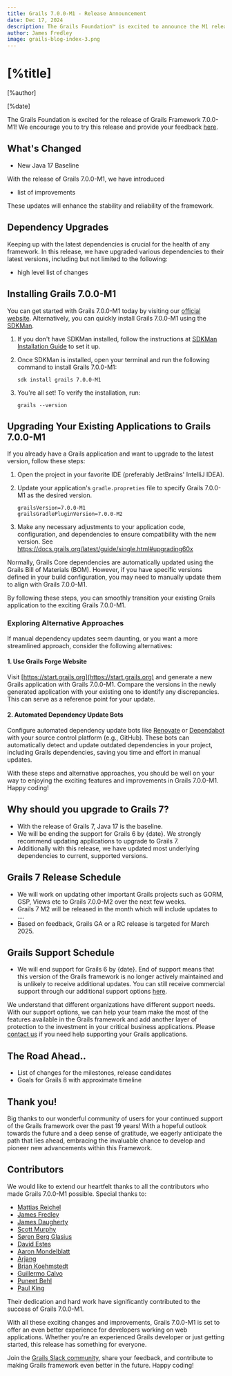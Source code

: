 ```yaml
---
title: Grails 7.0.0-M1 - Release Announcement
date: Dec 17, 2024
description: The Grails Foundation™ is excited to announce the M1 release of Grails framework 7!
author: James Fredley
image: grails-blog-index-3.png
---
```


# [%title]

[%author]

[%date]

The Grails Foundation is excited for the release of Grails Framework 7.0.0-M1! We encourage you to try this release and provide your feedback [here](https://github.com/grails/grails-core/issues).

## What's Changed

- New Java 17 Baseline

With the release of Grails 7.0.0-M1, we have introduced

* list of improvements

These updates will enhance the stability and reliability of the framework.

## Dependency Upgrades

Keeping up with the latest dependencies is crucial for the health of any framework. In this release, we have upgraded various dependencies to their latest versions, including but not limited to the following:

- high level list of changes


## Installing Grails 7.0.0-M1

You can get started with Grails 7.0.0-M1 today by visiting our [official website](https://start.grails.org/). Alternatively, you can quickly install Grails 7.0.0-M1 using the [SDKMan](https://sdkman.io/).

1. If you don't have SDKMan installed, follow the instructions at [SDKMan Installation Guide](https://sdkman.io/install/) to set it up.

2. Once SDKMan is installed, open your terminal and run the following command to install Grails 7.0.0-M1:

    ````shell
    sdk install grails 7.0.0-M1
    ````

3. You're all set! To verify the installation, run:

    ````shell
    grails --version
    ````

## Upgrading Your Existing Applications to Grails 7.0.0-M1

If you already have a Grails application and want to upgrade to the latest version, follow these steps:

1. Open the project in your favorite IDE (preferably JetBrains' IntelliJ IDEA).
2. Update your application's `gradle.propreties` file to specify Grails 7.0.0-M1 as the desired version.

    ````properties
    grailsVersion=7.0.0-M1
    grailsGradlePluginVersion=7.0.0-M2
    ````

3. Make any necessary adjustments to your application code, configuration, and dependencies to ensure compatibility with the new version.  See https://docs.grails.org/latest/guide/single.html#upgrading60x

Normally, Grails Core dependencies are automatically updated using the Grails Bill of Materials (BOM). However, if you have specific versions defined in your build configuration, you may need to manually update them to align with Grails 7.0.0-M1.

By following these steps, you can smoothly transition your existing Grails application to the exciting Grails 7.0.0-M1.

### Exploring Alternative Approaches

If manual dependency updates seem daunting, or you want a more streamlined approach, consider the following alternatives:

#### 1. Use Grails Forge Website

Visit [https://start.grails.org](https://start.grails.org) and generate a new Grails application with Grails 7.0.0-M1. Compare the versions in the newly generated application with your existing one to identify any discrepancies. This can serve as a reference point for your update.

#### 2. Automated Dependency Update Bots

Configure automated dependency update bots like [Renovate](https://docs.renovatebot.com/) or [Dependabot](https://dependabot.com/) with your source control platform (e.g., GitHub). These bots can automatically detect and update outdated dependencies in your project, including Grails dependencies, saving you time and effort in manual updates.

With these steps and alternative approaches, you should be well on your way to enjoying the exciting features and improvements in Grails 7.0.0-M1. Happy coding!

## Why should you upgrade to Grails 7?

- With the release of Grails 7, Java 17 is the baseline.
- We will be ending the support for Grails 6 by {date}. We strongly recommend updating applications to upgrade to Grails 7.
- Additionally with this release, we have updated most underlying dependencies to current, supported versions.

## Grails 7 Release Schedule

- We will work on updating other important Grails projects such as GORM, GSP, Views etc to Grails 7.0.0-M2 over the next few weeks.
- Grails 7 M2 will be released in the month which will include updates to .... 
- Based on feedback, Grails GA or a RC release is targeted for March 2025.

## Grails Support Schedule

- We will end support for Grails 6 by {date}.
End of support means that this version of the Grails framework is no longer actively maintained and is unlikely to receive additional updates. You can still receive commercial support through our additional support options [here](https://grails.org/support.html#premium).

We understand that different organizations have different support needs. With our support options, we can help your team make the most of the features available in the Grails framework and add another layer of protection to the investment in your critical business applications. Please [contact us](https://grails.org/support.html#popup) if you need help supporting your Grails applications.

## The Road Ahead..

- List of changes for the milestones, release candidates
- Goals for Grails 8 with approximate timeline

## Thank you!
Big thanks to our wonderful community of users for your continued support of the Grails framework over the past 19 years!
With a hopeful outlook towards the future and a deep sense of gratitude, we eagerly anticipate the path that lies ahead, embracing the invaluable chance to develop and pioneer new advancements within this Framework.

## Contributors

We would like to extend our heartfelt thanks to all the contributors who made Grails 7.0.0-M1 possible. Special thanks to:

* [Mattias Reichel](https://github.com/matrei)
* [James Fredley](https://github.com/jamesfredley)
* [James Daugherty](https://github.com/jdaugherty)
* [Scott Murphy](https://github.com/codeconsole)
* [Søren Berg Glasius](https://github.com/sbglasius)
* [David Estes](https://github.com/davydotcom)
* [Aaron Mondelblatt](https://github.com/amondel2)
* [Arjang](https://github.com/arjangch)
* [Brian Koehmstedt](https://github.com/bkoehm)
* [Guillermo Calvo](https://github.com/guillermocalvo)
* [Puneet Behl](https://github.com/puneetbehl)
* [Paul King](https://github.com/paulk-asert)

Their dedication and hard work have significantly contributed to the success of Grails 7.0.0-M1.

With all these exciting changes and improvements, Grails 7.0.0-M1 is set to offer an even better experience for developers working on web applications. Whether you're an experienced Grails developer or just getting started, this release has something for everyone.

Join the [Grails Slack community](https://grails.slack.com), share your feedback, and contribute to making Grails framework even better in the future. Happy coding!

